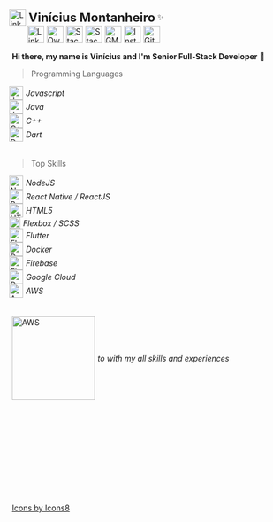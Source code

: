 <style>
.name{
  font-size:22px
}
.profile{
  display:flex;
  width: 100%;
  justify-content: flex-start;
  align-items: center;
}
a,b{
  padding-left:5px;
}
.skills{
  display:flex;
  flex-direction: column;
  justify-content: center;
  align-items: flex-start;
}
.skills > span{
  display:flex;
  justify-content: center;
  align-items: center;
}
.skills > span > i{
margin-left:5px;
  font-size:14px
}
</style>
<div style="display:flex;
  width: 100%;
  justify-content: flex-start;
  align-items: center;">

  <img src="https://raw.githubusercontent.com/vmontanheiro/vmontanheiro/master/assets/img/darth-vader.png" width="30" alt="LinkedIn Profile" />
  <b style="padding-left:5px;font-size:22px;">Vinícius Montanheiro</b>&nbsp;✨
</div>
<div style="display:flex;
  width: 100%;
  justify-content: flex-start;
  align-items: center;">
  &nbsp;&nbsp;&nbsp;&nbsp;&nbsp;&nbsp;&nbsp;
  <a style="padding-left:5px;" href="https://ie.linkedin.com/in/vmontanheiro" title="LinkedIn Profile">
  <img src="https://raw.githubusercontent.com/vmontanheiro/vmontanheiro/master/assets/img/linkedin.svg" width="30" alt="LinkedIn Profile" />
  </a>
  <a style="padding-left:5px;" href="https://www.npmjs.com/~vmontanheiro" title="Own NPM Libraries">
  <img src="https://raw.githubusercontent.com/vmontanheiro/vmontanheiro/master/assets/img/npm.svg" width="30" alt="Own NPM Libraries" />
  </a>
  <a style="padding-left:5px;" href="https://stackoverflow.com/users/4214310/vmontanheiro" title="StackOverflow Profile">
  <img src="https://raw.githubusercontent.com/vmontanheiro/vmontanheiro/master/assets/img/stack-overflow.svg" width="30" alt="StackOverflow Profile" />
  </a>
  <a style="padding-left:5px;" href="https://pt.stackoverflow.com/users/17786/vmontanheiro" title="StackOverflow PT-BR Profile">
  <img src="https://raw.githubusercontent.com/vmontanheiro/vmontanheiro/master/assets/img/pt-stack-overflow.svg" width="30" alt="StackOverflow PT-BR Profile" />
  </a>
  <a style="padding-left:5px;" href="mailto:vinicius.amontanheiro@gmail.com" title="GMAIL Contact">
  <img src="https://raw.githubusercontent.com/vmontanheiro/vmontanheiro/master/assets/img/gmail.svg" width="30" alt="GMAIL Contact" />
  </a>
  <a style="padding-left:5px;" href="https://www.instagram.com/vini.montanheiro" title="Instagram Profile">
  <img src="https://raw.githubusercontent.com/vmontanheiro/vmontanheiro/master/assets/img/instragram.svg" width="30" alt="Instagram Profile" />
  </a>
  <a style="padding-left:5px;" href="https://pt.stackoverflow.com/users/17786/vmontanheiro" title="GitHub Profile">
  <img src="https://raw.githubusercontent.com/vmontanheiro/vmontanheiro/master/assets/img/github.svg" width="30" alt="GitHub Profile" />
  </a>
</div>
</br>
<b> Hi there, my name is Vinícius and I'm Senior Full-Stack Developer</b> 👋

> Programming Languages
<div style="display:flex;
  flex-direction: column;
  justify-content: center;
  align-items: flex-start;">
  <span style=" display:flex;
  justify-content: center;
  align-items: center;">
  <img src="https://raw.githubusercontent.com/vmontanheiro/vmontanheiro/master/assets/img/javascript.png" width="25" alt="Javascript" /> 
  <i style="margin-left:5px;
  font-size:14px"> Javascript</i>
  </span>
  <span style=" display:flex;
  justify-content: center;
  align-items: center;">
  <img src="https://raw.githubusercontent.com/vmontanheiro/vmontanheiro/master/assets/img/java.png" width="25" alt="Java" /> 
  <i style="margin-left:5px;
  font-size:14px">Java</i>
  </span>
  <span style=" display:flex;
  justify-content: center;
  align-items: center;">
  <img src="https://raw.githubusercontent.com/vmontanheiro/vmontanheiro/master/assets/img/cpp.png" width="25" alt="C++" /> 
  <i style="margin-left:5px;
  font-size:14px"> C++</i>
  </span>
  <span style=" display:flex;
  justify-content: center;
  align-items: center;">
  <img src="https://raw.githubusercontent.com/vmontanheiro/vmontanheiro/master/assets/img/dart.png" width="25" alt="Dart" /> 
  <i style="margin-left:5px;
  font-size:14px"> Dart</i>
  </span>
</div>
</br>

> Top Skills
<div class="skills">
  <span style=" display:flex;
  justify-content: center;
  align-items: center;">
  <img src="https://raw.githubusercontent.com/vmontanheiro/vmontanheiro/master/assets/img/nodejs.png" width="25" alt="NodeJS" /> 
  <i style="margin-left:5px;
  font-size:14px"> NodeJS</i>
  </span>
  <span style=" display:flex;
  justify-content: center;
  align-items: center;">
  <img src="https://raw.githubusercontent.com/vmontanheiro/vmontanheiro/master/assets/img/react-native.svg" width="25" alt="React" /> 
  <i style="margin-left:5px;
  font-size:14px"> React Native / ReactJS</i>
  </span>
  <span style=" display:flex;
  justify-content: center;
  align-items: center;">
  <img src="https://raw.githubusercontent.com/vmontanheiro/vmontanheiro/master/assets/img/html.png" width="25" alt="HTML5" /> 
  <i style="margin-left:5px;
  font-size:14px">HTML5</i>
  </span>
  <span style=" display:flex;
  justify-content: center;
  align-items: center;">
  <img src="https://raw.githubusercontent.com/vmontanheiro/vmontanheiro/master/assets/img/flexbox.png" width="20" alt="Flexbox" /> 
  <i style="margin-left:5px;
  font-size:14px"> Flexbox / SCSS</i>
  </span>
  <span style=" display:flex;
  justify-content: center;
  align-items: center;">
  <img src="https://raw.githubusercontent.com/vmontanheiro/vmontanheiro/master/assets/img/flutter.png" width="25" alt="Flutter" /> 
  <i style="margin-left:5px;
  font-size:14px"> Flutter</i>
  </span>
  <span style=" display:flex;
  justify-content: center;
  align-items: center;">
  <img src="https://raw.githubusercontent.com/vmontanheiro/vmontanheiro/master/assets/img/docker.png" width="25" alt="Docker" /> 
  <i style="margin-left:5px;
  font-size:14px"> Docker</i>
  </span>
  <span style=" display:flex;
  justify-content: center;
  align-items: center;">
  <img src="https://raw.githubusercontent.com/vmontanheiro/vmontanheiro/master/assets/img/firebase.png" width="25" alt="Firebase" /> 
  <i style="margin-left:5px;
  font-size:14px"> Firebase</i>
  </span>
  <span style=" display:flex;
  justify-content: center;
  align-items: center;">
  <img src="https://raw.githubusercontent.com/vmontanheiro/vmontanheiro/master/assets/img/google-cloud.png" width="25" alt="Dart" /> 
  <i style="margin-left:5px;
  font-size:14px"> Google Cloud</i>
  </span>
  <span style=" display:flex;
  justify-content: center;
  align-items: center;">
  <img src="https://raw.githubusercontent.com/vmontanheiro/vmontanheiro/master/assets/img/aws.png" width="25" alt="AWS" /> 
  <i style="margin-left:5px;
  font-size:14px"> AWS </i>
  </span>
</div>
</br>
</br>
<div class="profile">
  <a style="padding-left:5px;" href="https://ie.linkedin.com/in/vmontanheiro"title="LinkedIn Profile">
  <img src="https://raw.githubusercontent.com/vmontanheiro/vmontanheiro/master/assets/img/linkedin-button.png" width="150" alt="AWS" />
  </a>
  <i style="margin-left:5px;
  font-size:14px">
  to with my all skills and experiences
  </i>
</div>
</br>
</br>
</br>
</br>
</br>
</br>
</br>
</br>
</br>
</br>
</br>
<a style="padding-left:5px;" href="https://icons8.com/icon/15470/caixa-de-selecção-seleccionada-2">Icons by Icons8</a>